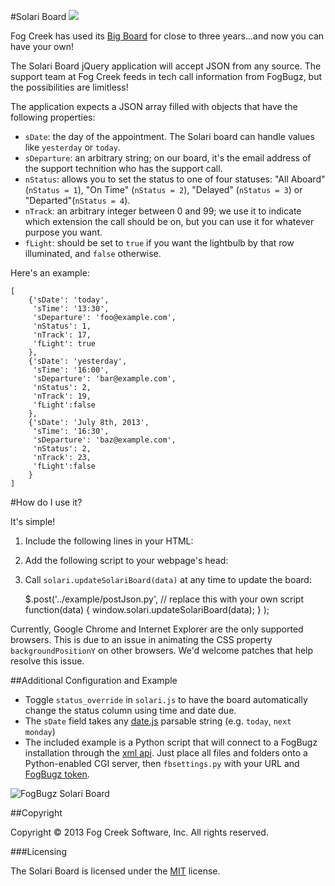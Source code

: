 #Solari Board
![](https://trello-attachments.s3.amazonaws.com/51bf2a13808218916c006928/51f02c885eee4b1708001f67/2c081fd8d5fcf4cb505392784667372e/genericBoard.PNG)

Fog Creek has used its [Big Board](http://blog.fogcreek.com/big-board-having-fun-with-data/)
for close to three years...and now you can have your own!

The Solari Board jQuery application will accept JSON from any source. The support team at Fog Creek
feeds in tech call information from FogBugz, but the possibilities are limitless!

The application expects a JSON array filled with objects that have the
following properties:

  * `sDate`: the day of the appointment.  The Solari board can handle values
    like `yesterday` or `today`.
  * `sDeparture`: an arbitrary string; on our board, it's the email address of
    the support technition who has the support call.
  * `nStatus`: allows you to set the status to one of four statuses: "All Aboard" (`nStatus
    = 1`), "On Time" (`nStatus = 2`), "Delayed" (`nStatus = 3`) or "Departed"(`nStatus = 4`).
  * `nTrack`: an arbitrary integer between 0 and 99; we use it to indicate
    which extension the call should be on, but you can use it for whatever
    purpose you want.
  * `fLight`: should be set to `true` if you want the lightbulb by that row
    illuminated, and `false` otherwise.

Here's an example:

    [
        {'sDate': 'today',
         'sTime': '13:30', 
         'sDeparture': 'foo@example.com',
         'nStatus': 1,
         'nTrack': 17,
         'fLight': true
        },
        {'sDate': 'yesterday', 
         'sTime': '16:00',
         'sDeparture': 'bar@example.com',
         'nStatus': 2,
         'nTrack': 19,
         'fLight':false
        },
        {'sDate': 'July 8th, 2013',
         'sTime': '16:30',
         'sDeparture': 'baz@example.com',
         'nStatus': 2,
         'nTrack': 23,
         'fLight':false
        }
    ]


#How do I use it?

It's simple!

  1. Include the following lines in your HTML:

        <!-- Fonts -->
        <link href='https://fonts.googleapis.com/css?family=Kelly+Slab' rel='stylesheet' type='text/css'>
        <link href='https://fonts.googleapis.com/css?family=Lato' rel='stylesheet' type='text/css'>
        <link href='https://fonts.googleapis.com/css?family=Yanone+Kaffeesatz' rel='stylesheet' type='text/css'>

        <!-- jQuery, transit (for animations), date.js and the solari board -->
        <script type="text/javascript" src="js/jquery.min.js"></script>
        <script type="text/javascript" src="js/jquery.transit.min.js"></script>
        <script type="text/javascript" src="js/date.js"></script>    
        <script type="text/javascript" src="js/solari.js"></script> 

        <!-- CSS -->
        <link rel="stylesheet" type="text/css" href="css/solari.css" />

        <!-- Audio -->
        <audio src="audio/solari.mp3" id='solari-audio'>
                Your browser does not support the audio element.
        </audio>

  2. Add the following script to your webpage's head:

        <script>
            $(document).ready(function() {
                //remove the div parameter to append directly to body
                window.solari = new SolariBoard("#myDiv");
            });
       </script>

  3. Call `solari.updateSolariBoard(data)` at any time to update the board:

        $.post('../example/postJson.py',  // replace this with your own script
               function(data) {
                   window.solari.updateSolariBoard(data);
               }
        );

Currently, Google Chrome and Internet Explorer are the only supported browsers.
This is due to an issue in animating the CSS property `backgroundPositionY` on
other browsers.  We'd welcome patches that help resolve this issue.

##Additional Configuration and Example
- Toggle `status_override` in `solari.js` to have the board automatically change the 
  status column using time and date due.
- The `sDate` field takes any 
  [date.js](https://code.google.com/p/datejs/wiki/APIDocumentation#parse) parsable string
  (e.g. `today`, `next monday`)
- The included example is a Python script that will connect to a FogBugz installation through
  the [xml api](https://developers.fogbugz.com/default.asp?W199). Just place all files and 
  folders onto a Python-enabled CGI server, then `fbsettings.py` with your URL and
  [FogBugz token](http://fogbugz.stackexchange.com/questions/900/how-do-i-get-an-xml-api-token).

![FogBugz Solari Board](https://trello-attachments.s3.amazonaws.com/51bf2a13808218916c006928/51f02c885eee4b1708001f67/1b1ee7b798d88a6c39cf320d28146b36/fogbgzedition.PNG)

##Copyright

Copyright © 2013 Fog Creek Software, Inc. All rights reserved.

###Licensing

The Solari Board is licensed under the [MIT](http://opensource.org/licenses/mit-license.php) license.
